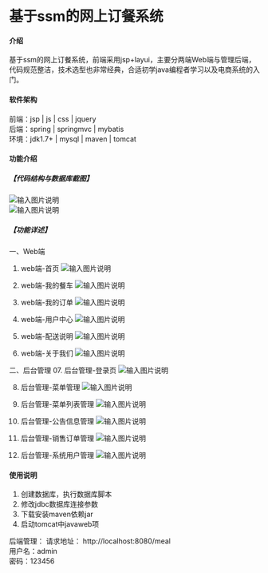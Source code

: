 # 基于ssm的网上订餐系统

#### 介绍
基于ssm的网上订餐系统，前端采用jsp+layui，主要分两端Web端与管理后端，代码规范整洁，技术选型也非常经典，合适初学java编程者学习以及电商系统的入门。


#### 软件架构
前端：jsp | js | css | jquery  
后端：spring | springmvc | mybatis  
环境：jdk1.7+ | mysql | maven | tomcat      


#### 功能介绍
##### 【代码结构与数据库截图】
![输入图片说明](images/00.%20代码.jpg)  
![输入图片说明](images/00.%20数据库.jpg)  

##### 【功能详述】 
一、Web端  
  01. web端-首页
![输入图片说明](images/01.%20web端-首页.jpg)
    
  02. web端-我的餐车
![输入图片说明](images/02.%20web端-我的餐车.jpg)
   
  03. web端-我的订单
![输入图片说明](images/03.%20web端-我的订单.jpg)
 
  04. web端-用户中心
![输入图片说明](images/04.%20web端-用户中心.jpg)
 
  05. web端-配送说明
![输入图片说明](images/05.%20web端-配送说明.jpg)
 
  06. web端-关于我们
![输入图片说明](images/06.%20web端-关于我们.jpg) 

二、后台管理 
  07. 后台管理-登录页
![输入图片说明](images/07.%20后台管理-登录页.jpg) 

  08. 后台管理-菜单管理
![输入图片说明](images/08.%20后台管理-菜单管理.jpg)
 
  09. 后台管理-菜单列表管理
![输入图片说明](images/09.%20后台管理-菜单列表管理.jpg) 

  10. 后台管理-公告信息管理
![输入图片说明](images/10.%20后台管理-公告信息管理.jpg) 

  11. 后台管理-销售订单管理
![输入图片说明](images/11.%20后台管理-销售订单管理.jpg) 

  12. 后台管理-系统用户管理
![输入图片说明](images/12.%20后台管理-系统用户管理.jpg) 


#### 使用说明
1. 创建数据库，执行数据库脚本  
2. 修改jdbc数据库连接参数  
3. 下载安装maven依赖jar  
4. 启动tomcat中javaweb项  

后端管理： 
    请求地址： http://localhost:8080/meal    
    用户名：admin    
    密码：123456      
  
  